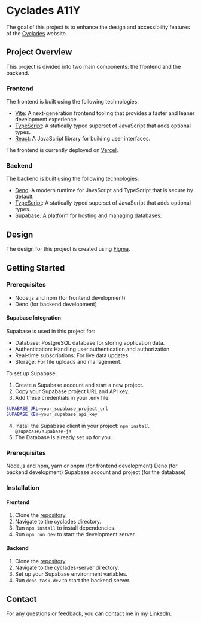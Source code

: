 # Cyclades A11Y

The goal of this project is to enhance the design and accessibility features of the [Cyclades](https://candidat.examens-concours.gouv.fr/cyccandidat/portal/accueil?codeER=&domaine=) website.

## Project Overview

This project is divided into two main components: the frontend and the backend.

### Frontend

The frontend is built using the following technologies:

- [Vite](https://vite.dev/): A next-generation frontend tooling that provides a faster and leaner development experience.
- [TypeScript](https://www.typescriptlang.org/): A statically typed superset of JavaScript that adds optional types.
- [React](https://react.dev/): A JavaScript library for building user interfaces.

The frontend is currently deployed on [Vercel](https://vercel.com/).

### Backend

The backend is built using the following technologies:

- [Deno](https://deno.com/): A modern runtime for JavaScript and TypeScript that is secure by default.
- [TypeScript](https://www.typescriptlang.org/): A statically typed superset of JavaScript that adds optional types.
- [Supabase](https://supabase.com/): A platform for hosting and managing databases.

## Design

The design for this project is created using [Figma](https://www.figma.com/design/tITLtWt8fb8qXBo5D3ykFn/Cyclades?node-id=1-2&t=MXg00dPxTn1BiBww-1).

## Getting Started

### Prerequisites

- Node.js and npm (for frontend development)
- Deno (for backend development)

#### Supabase Integration

Supabase is used in this project for:

- Database: PostgreSQL database for storing application data.
- Authentication: Handling user authentication and authorization.
- Real-time subscriptions: For live data updates.
- Storage: For file uploads and management.

To set up Supabase:

1. Create a Supabase account and start a new project.
2. Copy your Supabase project URL and API key.
3. Add these credentials in your .env file:

```bash
SUPABASE_URL=your_supabase_project_url
SUPABASE_KEY=your_supabase_api_key
```

4. Install the Supabase client in your project: `npm install @supabase/supabase-js`
5. The Database is already set up for you.

### Prerequisites

Node.js and npm, yarn or pnpm (for frontend development)
Deno (for backend development)
Supabase account and project (for the database)

### Installation

#### Frontend

1. Clone the [repository](https://github.com/Hitch95/Cyclades_A11Y.git).
2. Navigate to the cyclades directory.
3. Run `npm install` to install dependencies.
4. Run `npm run dev` to start the development server.

#### Backend

1. Clone the [repository](https://github.com/Hitch95/Cyclades_A11Y.git).
2. Navigate to the cyclades-server directory.
3. Set up your Supabase environment variables.
4. Run `deno task dev` to start the backend server.

## Contact

For any questions or feedback, you can contact me in my [LinkedIn](https://www.linkedin.com/in/bahloul-moufidi).
